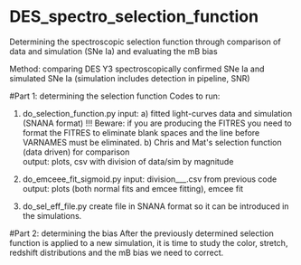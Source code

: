 # DES_spectro_selection_function
Determining the spectroscopic selection function through comparison of data and simulation (SNe Ia) and evaluating the mB bias

Method: comparing DES Y3 spectroscopically confirmed SNe Ia  and simulated SNe Ia (simulation includes detection in pipeline, SNR)

#Part 1: determining the selection function
Codes to run:

1. do_selection_function.py
	input: a) fitted light-curves data and simulation (SNANA format)
	!!! Beware: if you are producing the FITRES you need to format the FITRES to eliminate blank spaces and the line 			before VARNAMES must be eliminated.
		b) Chris and Mat's selection function (data driven) for comparison	
	output: plots, csv with division of data/sim by magnitude

2. do_emceee_fit_sigmoid.py
	input: division___.csv from previous code
	output: plots (both normal fits and emcee fitting), emcee fit 

3. do_sel_eff_file.py create file in SNANA format so it can be introduced in the simulations.
	
#Part 2: determining the bias
After the previously determined selection function is applied to a new simulation, it is time to study the color, stretch, redshift distributions and the mB bias we need to correct.
